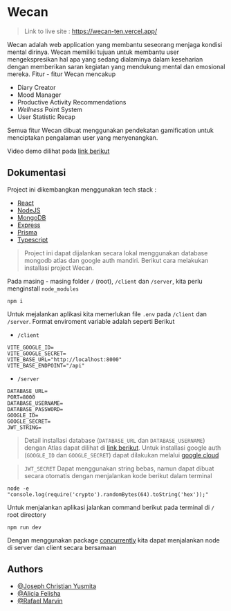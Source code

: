 
# Wecan

>
> Link to live site : https://wecan-ten.vercel.app/
>

Wecan adalah web application yang membantu seseorang menjaga kondisi mental dirinya. Wecan memiliki tujuan untuk membantu user mengekspresikan hal apa yang sedang dialaminya dalam keseharian dengan memberikan saran kegiatan yang mendukung mental dan emosional mereka. Fitur - fitur Wecan mencakup

* Diary Creator
* Mood Manager
* Productive Activity Recommendations
* *Wellness* Point System
* User Statistic Recap

Semua fitur Wecan dibuat menggunakan pendekatan gamification untuk menciptakan pengalaman user yang menyenangkan.

Video demo dilihat pada [link berikut](https://www.youtube.com/watch?feature=shared&v=u8pJh1pp2PU)


## Dokumentasi

Project ini dikembangkan menggunakan tech stack :
- [React](https://react.dev/)
- [NodeJS](https://nodejs.org)
- [MongoDB](https://www.mongodb.com/)
- [Express](https://expressjs.com/)
- [Prisma](https://www.prisma.io/)
- [Typescript](https://www.typescriptlang.org/)

> Project ini dapat dijalankan secara lokal menggunakan database mongodb atlas dan google auth mandiri. Berikut cara melakukan installasi project Wecan.

Pada masing - masing folder `/` (root),  `/client` dan `/server`, kita perlu menginstall `node_modules`
```
npm i
```

Untuk mejalankan aplikasi kita memerlukan file `.env` pada `/client` dan `/server`. Format enviroment variable adalah seperti Berikut

* `/client`

```
VITE_GOOGLE_ID=
VITE_GOOGLE_SECRET=
VITE_BASE_URL="http://localhost:8000"
VITE_BASE_ENDPOINT="/api"
```
* `/server`
```
DATABASE_URL=
PORT=8000
DATABASE_USERNAME=
DATABASE_PASSWORD=
GOOGLE_ID=
GOOGLE_SECRET=
JWT_STRING=
```

> Detail installasi database (`DATABASE_URL` dan `DATABASE_USERNAME`) dengan Atlas dapat dilihat di [link berikut](https://www.mongodb.com/docs/atlas). Untuk installasi google auth (`GOOGLE_ID` dan `GOOGLE_SECRET`) dapat dilakukan melalui [google cloud](https://cloud.google.com)

> `JWT_SECRET` Dapat menggunakan string bebas, namun dapat dibuat secara otomatis dengan menjalankan kode berikut dalam terminal

```
node -e "console.log(require('crypto').randomBytes(64).toString('hex'));"
```

Untuk menjalankan aplikasi jalankan command berikut pada terminal di `/` root directory
```
npm run dev
```
Dengan menggunakan package [concurrently](https://www.npmjs.com/package/concurrently) kita dapat menjalankan node di server dan client secara bersamaan
## Authors

- [@Joseph Christian Yusmita](https://github.com/Specticall)
- [@Alicia Felisha](https://github.com/aliciafelishaa)
- [@Rafael Marvin](https://github.com/rafaelmarvin)

